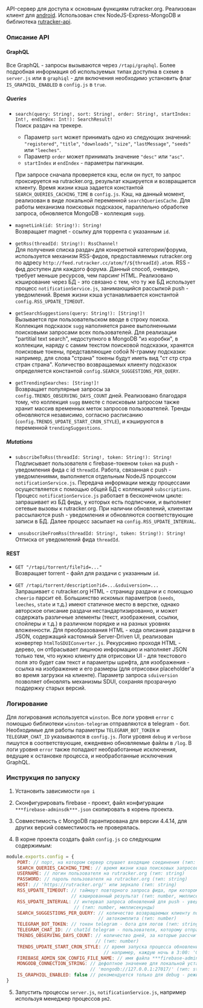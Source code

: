 ﻿API-сервер для доступа к основным функциям rutracker.org. Реализован клиент для
[android](https://github.com/arBespalov/rt-client). Использован стек NodeJS-Express-MongoDB и
библиотека [rutracker-api](https://github.com/nikityy/rutracker-api).
### Описание API
#### GraphQL
Все GraphQL - запросы вызываются через `/rtapi/graphql`. Более подробная информация об используемых
типах доступна в схеме в `server.js` или в `graphiql` - для включения необходимо установить флаг
`IS_GRAPHIQL_ENABLED` в `config.js` в `true`.
##### Queries
- `search(query: String!, sort: String!, order: String!, startIndex: Int!, endIndex: Int!):
  SearchResult!`  
  Поиск раздач на трекере.
  - Параметр `sort` может принимать одно из следующих значений: `"registered"`, `"title"`,
  `"downloads"`, `"size"`, `"lastMessage"`, `"seeds"` или `"leeches"`.
  - Параметр `order` может принимать значение `"desc"` или `"asc"`.
  - `startIndex` и `endIndex` - параметры пагинации.

  При запросе сначала проверяется кэш, если он пуст, то запрос проксируется на rutracker.org,
  результат кэшируется и возвращается клиенту. Время жизни кэша задается константой
  `SEARCH_QUERIES_CACHING_TIME` в `config.js`. Кэш, на данный момент, реализован в виде
  локальной переменной `searchQueriesCache`. Для работы механизма поисковых подсказок,
  параллельно обработке запроса, обновляется MongoDB - коллекция `sugg`.

- `magnetLink(id: String!): String!`  
  Возвращает magnet - ссылку для торрента с указанным `id`.

- `getRss(threadId: String!): RssChannel!`  
  Для получения списка раздач для конкретной категории/форума, используется механизм RSS-фидов,
  предоставляемых rutracker.org по адресу `http://feed.rutracker.cc/atom/f/${threadId}.atom`.
  RSS - фид доступен для каждого форума. Данный способ, очевидно, требует меньше ресурсов, чем
  парсинг HTML. Реализовано кэширование через БД - это связано с тем, что ту же БД
  использует процесс `notificationService.js`, занимающийся рассылкой push - уведомлений.
  Время жизни кэша устанавливается константой `config.RSS_UPDATE_TIMEOUT`.

- `getSearchSuggestions(query: String!): [String!]!`  
  Вызывается при пользовательском вводе в строку поиска. Коллекция подсказок `sugg` наполняется
  ранее выполненными поисковыми запросами всех пользователей. Для реализации "partitial text
  search", недоступного в MongoDB "из коробки", в коллекции, наряду с самим текстом поисковой
  подсказки, хранятся поисковые токены, представляющие собой N-грамму подсказки:
  например, для слова "страна" токены будут иметь вид "ст стр стра стран страна". Количество
  возвращаемых клиенту подсказок определяется константой `config.SEARCH_SUGGESTIONS_PER_QUERY`.

- `getTrendingSearches: [String!]!`  
  Возвращает популярные запросы за `config.TRENDS_OBSERVING_DAYS_COUNT` дней. Реализовано благодаря
  тому, что коллекция `sugg` вместе с поисковым запросом также хранит массив временных меток
  запросов пользователей. Тренды обновляются независимо, согласно расписанию
  (`config.TRENDS_UPDATE_START_CRON_STYLE`), и кэшируются в переменной `trendingSuggestions`.

##### Mutations
- `subscribeToRss(threadId: String!, token: String!): String!`  
  Подписывает пользователя с firebase-токеном `token` на push - уведомления фида с id `threadId`.
  Работа, связанная с push - уведомлениями, выполняется отдельным NodeJS процессом
  `notificationService.js`. Передача информации между процессами осуществляется с помощью общей БД с
  коллекцией `subscriptions`. Процесс `notificationService.js` работает в бесконечном цикле:
  запрашивает из БД фиды, у которых есть подписчики, и выполняет сетевые вызовы к rutracker.org.
  При наличии обновлений, клиентам рассылаются push - уведомления и обновляются соответствующие
  записи в БД. Далее процесс засыпает на `config.RSS_UPDATE_INTERVAL`.

- ` unsubscribeFromRss(threadId: String!, token: String!): String!`  
  Отписка от уведомлений фида `threadId`.

#### REST
- `GET "/rtapi/torrent/file?id=..."`  
  Возвращает torrent - файл для раздачи с указанным `id`.

- `GET /rtapi/torrent/description?id=...&sduiversion=...`  
  Запрашивает с rutracker.org HTML - страницу раздачи и с помощью `cheerio` парсит её.
  Большинство искомых параметров (`seeds`, `leeches`, `state` и т.д.) имеют статичное место в
  верстке, однако авторское описание раздачи нестандартизированно, и может содержать различные
  элементы (текст, изображения, ссылки, спойлеры и т.д.) в различном порядке и на разных уровнях
  вложенности. Для преобразования HTML - кода описания раздачи в JSON, содержащий кастомный
  Server-Driven UI, реализован конвертер `htmlToSDUIConverter.js`. Рекурсивно проходя HTML - дерево,
  он отбрасывает лишнюю информацию и наполняет JSON только тем, что нужно клиенту для отрисовки UI -
  для текстового поля это будет сам текст и параметры шрифта, для изображения - ссылка на
  изображение и его размеры (для отрисовки placeholder'а во время загрузки на клиенте). Параметр
  запроса `sduiversion` позволяет обновлять механизмы SDUI, сохраняя прозрачную поддержку старых
  версий.

### Логирование
Для логирования используется `winston`. Все логи уровня `error` с помощью библиотеки
`winston-telegram` отправляются в telegram - бот. Необходимые для работы параметры
`TELEGRAM_BOT_TOKEN` и `TELEGRAM_CHAT_ID` указываются в `config.js`. Логи уровня `debug` и `verbose`
пишутся в соответствующие, ежедневно обновляемые файлы в `/log`. В логи уровня `error` также
попадают необработанные исключения, ведущие к остановке процесса, и необработанные исключения
GraphQL.

### Инструкция по запуску
1. Установить зависимости `npm i`

2. Сконфигурировать firebase - проект, файл конфигурации `***firebase-adminsdk***.json` скопировать
в корень проекта.

3. Совместимость с MongoDB гарантирована для версии 4.4.14, для других версий совместимость не
проверялась.

4. В корне проекта создать файл `config.js` со следующим содержимым:
```javascript
module.exports.config = {
    PORT: // порт, на котором сервер слушает входящие соединения (тип: number)
    SEARCH_QUERIES_CACHING_TIME: // время жизни кэша поисковых запросов (тип: number, миллисекунды)
    USERNAME: // логин пользователя на rutracker.org (тип: string)
    PASSWORD: // пароль пользователя на rutracker.org (тип: string)
    HOST: // 'https://rutracker.org/' или зеркало (тип: string)
    RSS_UPDATE_TIMEOUT: // таймаут повторного запроса фида, при котором возвращается
                        // кэшированный результат (тип: number, миллисекунды)
    RSS_UPDATE_INTERVAL: // интервал запроса обновлений для push - уведомлений
                         // (тип: number, миллисекунды)
    SEARCH_SUGGESTIONS_PER_QUERY: // количество возвращаемых клиенту подсказок для
                                  // автокомплита (тип: number)
    TELEGRAM_BOT_TOKEN: // токен telegram - бота для логов (тип: string)
    TELEGRAM_CHAT_ID: // chatId telegram - пользователя, которому отправляются логи (тип: number)
    TRENDS_OBSERVING_DAYS_COUNT: // количество дней, за которые рассчитываются поисковые тренды
                                 // (тип: number)
    TRENDS_UPDATE_START_CRON_STYLE: // время запуска процесса обновления трендов в crontab - стиле,
                                    // например, каждую ночь в 3:00: '0 3 * * *' (тип: string)
    FIREBASE_ADMIN_SDK_CONFIG_FILE_NAME: // имя файла ***firebase-adminsdk***.json (тип: string)
    MONGODB_CONNECTION_STRING: // дефолтное значение для локальной установки:
                               // 'mongodb://127.0.0.1:27017/' (тип: string)
    IS_GRAPHIQL_ENABLED: false // рекомендуется только для debug - режима (тип: boolean)
}
```
5. Запустить процессы `server.js`, `notificationService.js`, например используя менеджер процессов
`pm2`.
